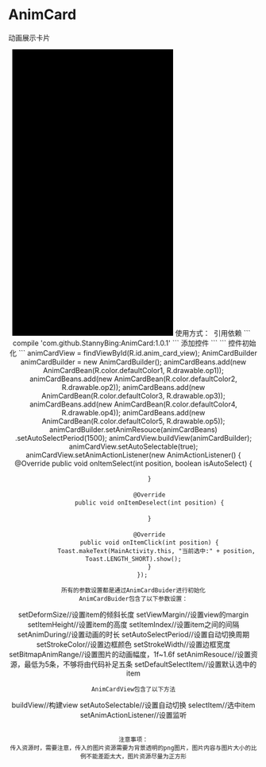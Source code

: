 # AnimCard
动画展示卡片
<div align=center><img width="324" height="576" src="https://github.com/StannyBing/AnimCard/blob/master/demo.gif"/>
使用方式：
 引用依赖
 ```
    compile 'com.github.StannyBing:AnimCard:1.0.1'
 ```
 添加控件
 ```
 <com.stanny.animcardview.AnimCardView
         android:id="@+id/anim_card_view"
         android:layout_marginTop="50dp"
         android:layout_width="match_parent"
         android:layout_height="match_parent"/>
 ```
 控件初始化
 ```
 animCardView = findViewById(R.id.anim_card_view);
         AnimCardBuilder animCardBuilder = new AnimCardBuilder();
         animCardBeans.add(new AnimCardBean(R.color.defaultColor1, R.drawable.op1));
         animCardBeans.add(new AnimCardBean(R.color.defaultColor2, R.drawable.op2));
         animCardBeans.add(new AnimCardBean(R.color.defaultColor3, R.drawable.op3));
         animCardBeans.add(new AnimCardBean(R.color.defaultColor4, R.drawable.op4));
         animCardBeans.add(new AnimCardBean(R.color.defaultColor5, R.drawable.op5));
         animCardBuilder.setAnimResouce(animCardBeans)
                 .setAutoSelectPeriod(1500);
         animCardView.buildView(animCardBuilder);
         animCardView.setAutoSelectable(true);
         animCardView.setAnimActionListener(new AnimActionListener() {
             @Override
             public void onItemSelect(int position,  boolean isAutoSelect) {

             }

             @Override
             public void onItemDeselect(int position) {

             }

             @Override
             public void onItemClick(int position) {
                 Toast.makeText(MainActivity.this, "当前选中:" + position, Toast.LENGTH_SHORT).show();
             }
         });
 ```
 所有的参数设置都是通过AnimCardBuider进行初始化
 AnimCardBuider包含了以下参数设置：
 ```
 setDeformSize//设置item的倾斜长度
 setViewMargin//设置view的margin
 setItemHeight//设置item的高度
 setItemIndex//设置item之间的间隔
 setAnimDuring//设置动画的时长
 setAutoSelectPeriod//设置自动切换周期
 setStrokeColor//设置边框颜色
 setStrokeWidth//设置边框宽度
 setBitmapAnimRange//设置图片的动画幅度，1f~1.6f
 setAnimResouce//设置资源，最低为5条，不够将由代码补足五条
 setDefaultSelectItem//设置默认选中的item
 ```
 AnimCardView包含了以下方法
 ```
 buildView//构建view
 setAutoSelectable//设置自动切换
 selectItem//选中item
 setAnimActionListener//设置监听

 ```

 注意事项：
 传入资源时，需要注意，传入的图片资源需要为背景透明的png图片，图片内容与图片大小的比例不能差距太大，图片资源尽量为正方形